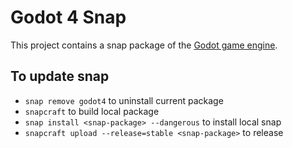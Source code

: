 # Godot 4 Snap

This project contains a snap package of the [Godot game engine](https://godotengine.org/).

## To update snap

- `snap remove godot4` to uninstall current package
- `snapcraft` to build local package
- `snap install <snap-package> --dangerous` to install local snap
- `snapcraft upload --release=stable <snap-package>` to release